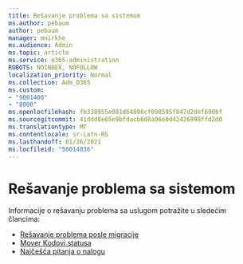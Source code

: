 ```yaml
---
title: Rešavanje problema sa sistemom
ms.author: pebaum
author: pebaum
manager: mnirkhe
ms.audience: Admin
ms.topic: article
ms.service: o365-administration
ROBOTS: NOINDEX, NOFOLLOW
localization_priority: Normal
ms.collection: Adm_O365
ms.custom:
- "9001486"
- "8000"
ms.openlocfilehash: fb338955e981d64806cf098595f847d2def690bf
ms.sourcegitcommit: 41ddd8e65e9bfdacb6d8a96e0d42426998ffd2d0
ms.translationtype: MT
ms.contentlocale: sr-Latn-RS
ms.lasthandoff: 01/26/2021
ms.locfileid: "50014836"
---
```

# <a name="mover-troubleshooting"></a>Rešavanje problema sa sistemom

Informacije o rešavanju problema sa uslugom potražite u sledećim člancima:

- [Rešavanje problema posle migracije](https://docs.microsoft.com/sharepointmigration/mover-post-migration-troubleshooting)  
- [Mover Kodovi statusa](https://docs.microsoft.com/sharepointmigration/mover-transfer-status-codes)
- [Najčešća pitanja o nalogu](https://docs.microsoft.com/sharepointmigration/mover-account-faq)

